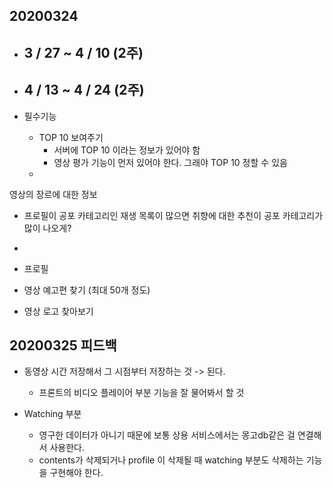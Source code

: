 ## 20200324



- 3 / 27 ~ 4 / 10 (2주)
  - 
- 4 / 13 ~ 4 / 24 (2주)
  - 



- 필수기능

  

  - TOP 10 보여주기
    - 서버에 TOP 10 이라는 정보가 있어야 함
    - 영상 평가 기능이 먼저 있어야 한다. 그래야 TOP 10 정할 수 있음
  - 



영상의 장르에 대한 정보



- 프로필이 공포 카테고리인 재생 목록이 많으면 취향에 대한 추천이 공포 카테고리가 많이 나오게?
- 





- 프로필



- 영상 예고편 찾기 (최대 50개 정도)
- 영상 로고 찾아보기





## 20200325  피드백

- 동영상 시간 저장해서 그 시점부터 저장하는 것 -> 된다.

  - 프론트의 비디오 플레이어 부분 기능을 잘 물어봐서 할 것

- Watching 부분

  - 영구한 데이터가 아니기 때문에 보통 상용 서비스에서는 몽고db같은 걸 연결해서 사용한다.
  - contents가 삭제되거나 profile 이 삭제될 때 watching 부분도 삭제하는 기능을 구현해야 한다.

  







